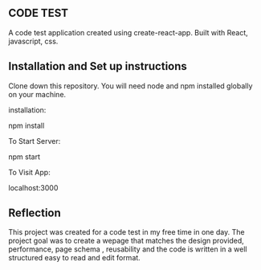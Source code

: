 
## CODE TEST

A code test application created using create-react-app.
Built with React, javascript, css.

## Installation and Set up instructions

Clone down this repository. You will need node and npm installed globally on your machine.

installation:

npm install

To Start Server:

npm start

To Visit App:

localhost:3000

## Reflection

This project was created for a code test in my free time in one day.
The project goal was to create a wepage that matches the design provided, performance, page schema , reusability and the code is written in a well structured easy to read and edit format. 
